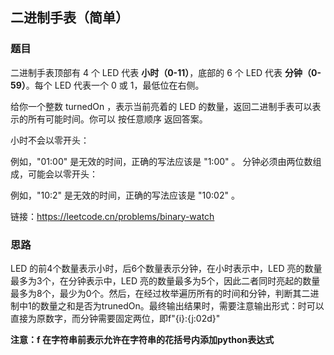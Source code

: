 ## 二进制手表（简单）

###  题目

二进制手表顶部有 4 个 LED 代表 **小时（0-11）**，底部的 6 个 LED 代表 **分钟（0-59）**。每个 LED 代表一个 0 或 1，最低位在右侧。

给你一个整数 turnedOn ，表示当前亮着的 LED 的数量，返回二进制手表可以表示的所有可能时间。你可以 按任意顺序 返回答案。

小时不会以零开头：

例如，"01:00" 是无效的时间，正确的写法应该是 "1:00" 。
分钟必须由两位数组成，可能会以零开头：

例如，"10:2" 是无效的时间，正确的写法应该是 "10:02" 。

链接：https://leetcode.cn/problems/binary-watch

### 思路

LED 的前4个数量表示小时，后6个数量表示分钟，在小时表示中，LED 亮的数量最多为3个，在分钟表示中，LED 亮的数量最多为5个，因此二者同时亮起的数量最多为8个，最少为0个。然后，在经过枚举遍历所有的时间和分钟，判断其二进制中1的数量之和是否为trunedOn。最终输出结果时，需要注意输出形式：时可以直接为原数字，而分钟需要固定两位，即f"{i}:{j:02d}"

**注意：f 在字符串前表示允许在字符串的花括号内添加python表达式**

